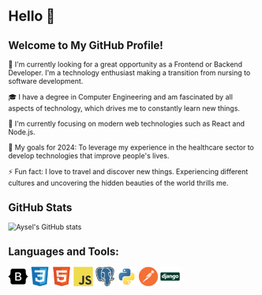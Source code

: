 # Hello 👋

## Welcome to My GitHub Profile!

🔭 I'm currently looking for a great opportunity as a Frontend or Backend Developer. I'm a technology enthusiast making a transition from nursing to software development.

🎓 I have a degree in Computer Engineering and am fascinated by all aspects of technology, which drives me to constantly learn new things.

🌱 I'm currently focusing on modern web technologies such as React and Node.js.

🥅 My goals for 2024: To leverage my experience in the healthcare sector to develop technologies that improve people's lives.

⚡ Fun fact: I love to travel and discover new things. Experiencing different cultures and uncovering the hidden beauties of the world thrills me.
## GitHub Stats

![Aysel's GitHub stats](https://github-readme-stats.vercel.app/api?username=ayselgocerr&count_private=true&show_icons=true&theme=light)

## Languages and Tools:

<img src="https://raw.githubusercontent.com/devicons/devicon/master/icons/bootstrap/bootstrap-plain.svg" alt="Bootstrap" width="40" height="40"/>
<img src="https://raw.githubusercontent.com/devicons/devicon/master/icons/css3/css3-original.svg" alt="CSS3" width="40" height="40"/>
<img src="https://raw.githubusercontent.com/devicons/devicon/master/icons/html5/html5-original.svg" alt="HTML5" width="40" height="40"/>
<img src="https://raw.githubusercontent.com/devicons/devicon/master/icons/javascript/javascript-original.svg" alt="JavaScript" width="40" height="40"/>
<img src="https://raw.githubusercontent.com/devicons/devicon/master/icons/postgresql/postgresql-original.svg" alt="PostgreSQL" width="40" height="40"/>
<img src="https://raw.githubusercontent.com/devicons/devicon/master/icons/python/python-original.svg" alt="Python" width="40" height="40"/>
<img src="https://raw.githubusercontent.com/devicons/devicon/master/icons/postman/postman-original.svg" alt="Postman" width="40" height="40"/>
<img src="https://raw.githubusercontent.com/devicons/devicon/master/icons/django/django-original.svg" alt="Django" width="40" height="40"/>

